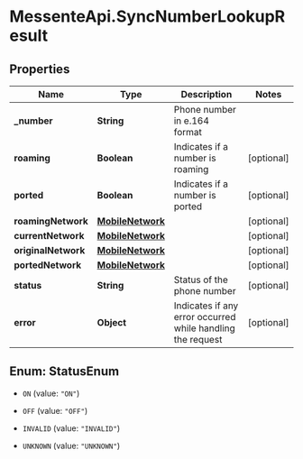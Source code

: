 # MessenteApi.SyncNumberLookupResult

## Properties
Name | Type | Description | Notes
------------ | ------------- | ------------- | -------------
**_number** | **String** | Phone number in e.164 format | 
**roaming** | **Boolean** | Indicates if a number is roaming | [optional] 
**ported** | **Boolean** | Indicates if a number is ported | [optional] 
**roamingNetwork** | [**MobileNetwork**](MobileNetwork.md) |  | [optional] 
**currentNetwork** | [**MobileNetwork**](MobileNetwork.md) |  | [optional] 
**originalNetwork** | [**MobileNetwork**](MobileNetwork.md) |  | [optional] 
**portedNetwork** | [**MobileNetwork**](MobileNetwork.md) |  | [optional] 
**status** | **String** | Status of the phone number | [optional] 
**error** | **Object** | Indicates if any error occurred while handling the request | [optional] 


<a name="StatusEnum"></a>
## Enum: StatusEnum


* `ON` (value: `"ON"`)

* `OFF` (value: `"OFF"`)

* `INVALID` (value: `"INVALID"`)

* `UNKNOWN` (value: `"UNKNOWN"`)




